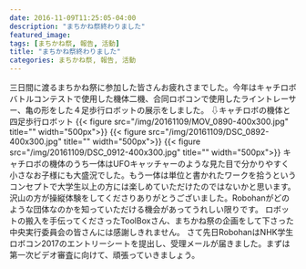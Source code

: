 ```yaml
---
date: 2016-11-09T11:25:05-04:00
description: "まちかね祭終わりました"
featured_image: 
tags: [まちかね祭, 報告, 活動]
title: "まちかね祭終わりました"
categories: まちかね祭, 報告, 活動
---
```


三日間に渡るまちかね祭に参加した皆さんお疲れさまでした。今年はキャチロボバトルコンテストで使用した機体二機、合同ロボコンで使用したライントレーサー、亀の形をした４足歩行ロボットの展示をしました。
⇩キャチロボの機体と四足歩行ロボット
{{< figure src="/img/20161109/MOV_0890-400x300.jpg" title="" width="500px">}}
{{< figure src="/img/20161109/DSC_0892-400x300.jpg" title="" width="500px">}}
{{< figure src="/img/20161109/DSC_0912-400x300.jpg" title="" width="500px">}}
キャチロボの機体のうち一体はUFOキャッチャーのような見た目で分かりやすく小さなお子様にも大盛況でした。もう一体は単位と書かれたワークを拾うというコンセプトで大学生以上の方には楽しめていただけたのではないかと思います。沢山の方が操縦体験をしてくださりありがとうございました。Robohanがどのような団体なのかを知っていただける機会があってうれしい限りです。
ロボットの搬入を手伝ってくださったToolBoxさん、まちかね祭の企画をして下さった中央実行委員会の皆さんには感謝しきれません。
さて先日RobohanはNHK学生ロボコン2017のエントリーシートを提出し、受理メールが届きました。まずは第一次ビデオ審査に向けて、頑張っていきましょう。
